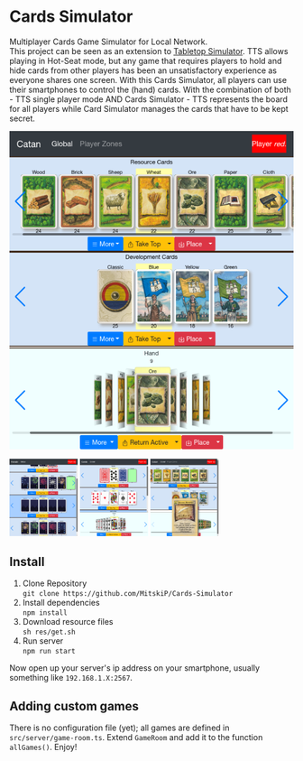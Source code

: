 # Cards Simulator

Multiplayer Cards Game Simulator for Local Network.  
This project can be seen as an extension to [Tabletop Simulator](https://www.tabletopsimulator.com/).
TTS allows playing in Hot-Seat mode, but any game that requires players to hold and hide cards from other players has been an unsatisfactory experience as everyone shares one screen.
With this Cards Simulator, all players can use their smartphones to control the (hand) cards.
With the combination of both - TTS single player mode AND Cards Simulator - TTS represents the board for all players while Card Simulator manages the cards that have to be kept secret.

![Preview image](/preview/preview1.png?raw=true "Preview")

<img src="/preview/preview2.png?raw=true" width="24%"></img>
<img src="/preview/preview3.png?raw=true" width="24%"></img>
<img src="/preview/preview4.png?raw=true" width="24%"></img>

## Install

1. Clone Repository  
`git clone https://github.com/MitskiP/Cards-Simulator`
2. Install dependencies  
`npm install`
3. Download resource files  
`sh res/get.sh`
4. Run server  
`npm run start`

Now open up your server's ip address on your smartphone, usually something like `192.168.1.X:2567`.

## Adding custom games

There is no configuration file (yet); all games are defined in `src/server/game-room.ts`.
Extend `GameRoom` and add it to the function `allGames()`. Enjoy!
